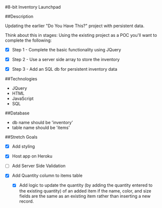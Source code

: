 #8-bit Inventory Launchpad

##Description

Updating the earlier "Do You Have This?" project with persistent data.

Think about this in stages: Using the existing project as a POC you'll want to complete the following:

* [x] Step 1 - Complete the basic functionality using JQuery

* [x] Step 2 - Use a server side array to store the inventory

* [x] Step 3 - Add an SQL db for persistent inventory data

##Technologies

* JQuery
* HTML
* JavaScript
* SQL

##Database

* db name should be 'inventory'
* table name should be 'items'

##Stretch Goals

* [x] Add styling

* [x] Host app on Heroku

* [ ] Add Server Side Validation

* [x] Add Quantity column to items table

  * [x] Add logic to update the quantity (by adding the quantity entered to the existing quantity) of an added item if the name, color, and size fields are the same as an existing item rather than inserting a new record.
